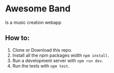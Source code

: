 # Awesome Band
Is a music creation webapp

## How to:
1. Clone or Download this repo.
2. Install all the npm packages width `npm install`.
3. Run a development server with `npm run dev`.
4. Run the tests with `npm test`.
